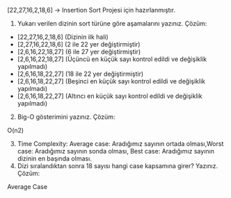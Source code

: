 [22,27,16,2,18,6] -> Insertion Sort Projesi için hazırlanmıştır.

1. Yukarı verilen dizinin sort türüne göre aşamalarını yazınız.
Çözüm:

* [22,27,16,2,18,6] (Dizinin ilk hali)
* [2,27,16,22,18,6] (2 ile 22 yer değiştirmiştir)
* [2,6,16,22,18,27] (6 ile 27 yer değiştirmiştir)
* [2,6,16,22,18,27] (Üçüncü en küçük sayı kontrol edildi ve değişiklik yapılmadı)
* [2,6,16,18,22,27] (18 ile 22 yer değiştirmiştir)
* [2,6,16,18,22,27] (Beşinci en küçük sayı kontrol edildi ve değişiklik yapılmadı)
* [2,6,16,18,22,27] (Altıncı en küçük sayı kontrol edildi ve değişiklik yapılmadı)
2. Big-O gösterimini yazınız.
Çözüm:

O(n2)

3. Time Complexity: Average case: Aradığımız sayının ortada olması,Worst case: Aradığımız sayının sonda olması, Best case: Aradığımız sayının dizinin en başında olması.
4. Dizi sıralandıktan sonra 18 sayısı hangi case kapsamına girer? Yazınız.
Çözüm:

Average Case